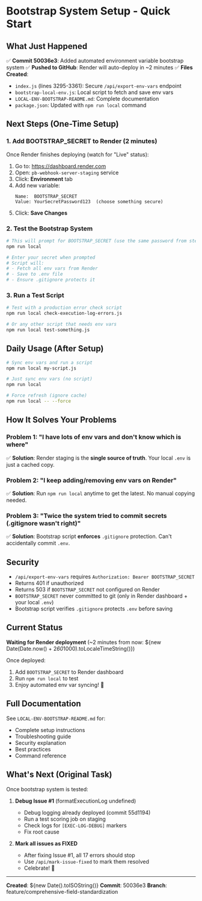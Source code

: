 # Bootstrap System Setup - Quick Start

## What Just Happened

✅ **Commit 50036e3**: Added automated environment variable bootstrap system
✅ **Pushed to GitHub**: Render will auto-deploy in ~2 minutes
✅ **Files Created**:
- `index.js` (lines 3295-3361): Secure `/api/export-env-vars` endpoint
- `bootstrap-local-env.js`: Local script to fetch and save env vars
- `LOCAL-ENV-BOOTSTRAP-README.md`: Complete documentation
- `package.json`: Updated with `npm run local` command

## Next Steps (One-Time Setup)

### 1. Add BOOTSTRAP_SECRET to Render (2 minutes)

Once Render finishes deploying (watch for "Live" status):

1. Go to: https://dashboard.render.com
2. Open: `pb-webhook-server-staging` service
3. Click: **Environment** tab
4. Add new variable:
   ```
   Name:  BOOTSTRAP_SECRET
   Value: YourSecretPassword123  (choose something secure)
   ```
5. Click: **Save Changes**

### 2. Test the Bootstrap System

```bash
# This will prompt for BOOTSTRAP_SECRET (use the same password from step 1)
npm run local

# Enter your secret when prompted
# Script will:
# - Fetch all env vars from Render
# - Save to .env file
# - Ensure .gitignore protects it
```

### 3. Run a Test Script

```bash
# Test with a production error check script
npm run local check-execution-log-errors.js

# Or any other script that needs env vars
npm run local test-something.js
```

## Daily Usage (After Setup)

```bash
# Sync env vars and run a script
npm run local my-script.js

# Just sync env vars (no script)
npm run local

# Force refresh (ignore cache)
npm run local -- --force
```

## How It Solves Your Problems

### Problem 1: "I have lots of env vars and don't know which is where"
✅ **Solution**: Render staging is the **single source of truth**. Your local `.env` is just a cached copy.

### Problem 2: "I keep adding/removing env vars on Render"
✅ **Solution**: Run `npm run local` anytime to get the latest. No manual copying needed.

### Problem 3: "Twice the system tried to commit secrets (.gitignore wasn't right)"
✅ **Solution**: Bootstrap script **enforces** `.gitignore` protection. Can't accidentally commit `.env`.

## Security

- `/api/export-env-vars` requires `Authorization: Bearer BOOTSTRAP_SECRET`
- Returns 401 if unauthorized
- Returns 503 if `BOOTSTRAP_SECRET` not configured on Render
- `BOOTSTRAP_SECRET` never committed to git (only in Render dashboard + your local `.env`)
- Bootstrap script verifies `.gitignore` protects `.env` before saving

## Current Status

**Waiting for Render deployment** (~2 minutes from now: ${new Date(Date.now() + 2*60*1000).toLocaleTimeString()})

Once deployed:
1. Add `BOOTSTRAP_SECRET` to Render dashboard
2. Run `npm run local` to test
3. Enjoy automated env var syncing! 🎉

## Full Documentation

See `LOCAL-ENV-BOOTSTRAP-README.md` for:
- Complete setup instructions
- Troubleshooting guide
- Security explanation
- Best practices
- Command reference

## What's Next (Original Task)

Once bootstrap system is tested:

1. **Debug Issue #1** (formatExecutionLog undefined)
   - Debug logging already deployed (commit 55d1194)
   - Run a test scoring job on staging
   - Check logs for `[EXEC-LOG-DEBUG]` markers
   - Fix root cause

2. **Mark all issues as FIXED**
   - After fixing Issue #1, all 17 errors should stop
   - Use `/api/mark-issue-fixed` to mark them resolved
   - Celebrate! 🎉

---

**Created**: ${new Date().toISOString()}
**Commit**: 50036e3
**Branch**: feature/comprehensive-field-standardization
